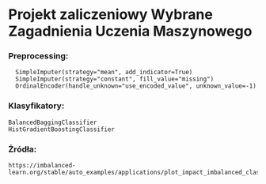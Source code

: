 # Projekt zaliczeniowy Wybrane Zagadnienia Uczenia Maszynowego
  ### Preprocessing:
  ```
    SimpleImputer(strategy="mean", add_indicator=True)
    SimpleImputer(strategy="constant", fill_value="missing")
    OrdinalEncoder(handle_unknown="use_encoded_value", unknown_value=-1)
  ```
  ### Klasyfikatory:
    BalancedBaggingClassifier
    HistGradientBoostingClassifier
  ### Żródła:
    https://imbalanced-learn.org/stable/auto_examples/applications/plot_impact_imbalanced_classes.html
  
  
